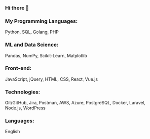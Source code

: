 ### Hi there 👋

### My Programming Languages:

Python, SQL, Golang, PHP

### ML and Data Science:

Pandas, NumPy, Scikit-Learn, Matplotlib

### Front-end:

JavaScript, jQuery, HTML, CSS, React, Vue.js

### Technologies:

Git/GitHub, Jira, Postman, AWS, Azure, PostgreSQL, Docker, Laravel, Node.js, WordPress

### Languages:

English

<!--
**vpere60/vpere60** is a ✨ _special_ ✨ repository because its `README.md` (this file) appears on your GitHub profile.

Here are some ideas to get you started:

- 🔭 I’m currently working on ...
- 🌱 I’m currently learning ...
- 👯 I’m looking to collaborate on ...
- 🤔 I’m looking for help with ...
- 💬 Ask me about ...
- 📫 How to reach me: ...
- 😄 Pronouns: ...
- ⚡ Fun fact: ...
-->
